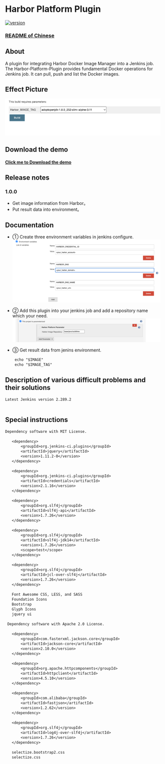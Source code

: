 
# Harbor Platform Plugin
[![version](https://img.shields.io/badge/version-1.0.0-brightgreen.svg)](https://bintray.com/geyifeng/maven/immersionbar) 

### [README of Chinese](./README_CN.md)

## About
A plugin for integrating Harbor Docker Image Manager into a Jenkins job. The Harbor-Platform-Plugin provides fundamental Docker operations for Jenkins job. It can pull, push and list the Docker images.

## Effect Picture
![plugins.png](./images/plugins.png)

## Download the demo
#### [Click me to Download the demo](./example/harbor-platform-plugin.hpi)

## Release notes
### 1.0.0
- Get image information from Harbor。
- Put result data into environment。

## Documentation

- ①  Create three environment variables in jenkins configure.
![environment.png](./images/environment.png)

- ② Add this plugin into your jenkins job and add a repository name which your need.
![plugin_config.png](./images/plugin_config.png)

- ③ Get result data from jenins environment.
   ```
    echo "$IMAGE"
    echo "$IMAGE_TAG"
   ```
## Description of various difficult problems and their solutions
   ```
   Latest Jenkins version 2.289.2
      

   ```
## Special instructions
   ```
   Dependency software with MIT License.
   
      <dependency>
          <groupId>org.jenkins-ci.plugins</groupId>
          <artifactId>jquery</artifactId>
          <version>1.11.2-0</version>
      </dependency>
      
      <dependency>
          <groupId>org.jenkins-ci.plugins</groupId>
          <artifactId>credentials</artifactId>
          <version>2.1.16</version>
      </dependency>
      
      <dependency>
          <groupId>org.slf4j</groupId>
          <artifactId>slf4j-api</artifactId>
          <version>1.7.26</version>
      </dependency>
      
      <dependency>
          <groupId>org.slf4j</groupId>
          <artifactId>slf4j-jdk14</artifactId>
          <version>1.7.26</version>
          <scope>test</scope>
      </dependency>
      
      <dependency>
          <groupId>org.slf4j</groupId>
          <artifactId>jcl-over-slf4j</artifactId>
          <version>1.7.26</version>
      </dependency>
      
      Font Awesome CSS, LESS, and SASS
      Foundation Icons
      Bootstrap
      Glyph Icons
      jquery ui
    
    Dependency software with Apache 2.0 License.
   
      <dependency>
          <groupId>com.fasterxml.jackson.core</groupId>
          <artifactId>jackson-core</artifactId>
          <version>2.10.0</version>
      </dependency>

      <dependency>
          <groupId>org.apache.httpcomponents</groupId>
          <artifactId>httpclient</artifactId>
          <version>4.5.10</version>
      </dependency>

      <dependency>
          <groupId>com.alibaba</groupId>
          <artifactId>fastjson</artifactId>
          <version>1.2.62</version>
      </dependency>

      <dependency>
          <groupId>org.slf4j</groupId>
          <artifactId>log4j-over-slf4j</artifactId>
          <version>1.7.26</version>
      </dependency>
      
      selectize.bootstrap2.css
      selectize.css
   ```